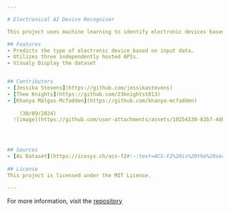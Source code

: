 ```yaml
---

# Electronical AI Device Recogniser

This project uses machine learning to identify electronic devices based on user input. It leverages three separate APIs for data collection and prediction. Each API is hosted individually, enabling efficient and accurate appliance recognition.

## Features
- Predicts the type of electronic device based on input data.
- Utilizes three independently hosted APIs.
- Visualy Display the dataset


## Contributors
- [Jessika Stevens](https://github.com/jessikastevens)
- [Theo Knights](https://github.com/23knightst813)
- [Khanya Malgas-Mcfadden](https://github.com/khanya-mcfadden)
  
    (30/09/2024)
  ![image](https://github.com/user-attachments/assets/10254338-82b7-4d00-b2e8-091fda2e37a9)




## Sources
- [Ai Dataset](https://icosys.ch/acs-f2#:~:text=ACS-F2%20is%20the%20second%20version%20of%20a%20database%20of%20electricity)
  
## License
This project is licensed under the MIT License.

---
```


For more information, visit the [repository](https://github.com/jessikastevens/Electronical-AI-Device-Recogniser) 
